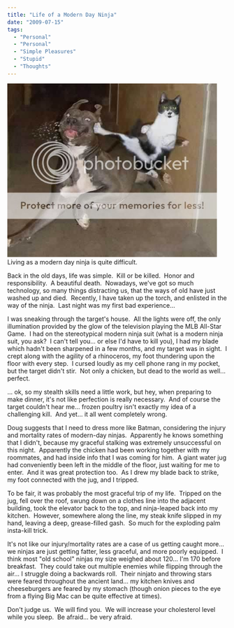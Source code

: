 ```yaml
---
title: "Life of a Modern Day Ninja"
date: "2009-07-15"
tags:
  - "Personal"
  - "Personal"
  - "Simple Pleasures"
  - "Stupid"
  - "Thoughts"
---
```


![](images/ninja-cat.jpg)Living as a modern day ninja is quite difficult.

Back in the old days, life was simple.  Kill or be killed.  Honor and responsibility.  A beautiful death.  Nowadays, we've got so much technology, so many things distracting us, that the ways of old have just washed up and died.  Recently, I have taken up the torch, and enlisted in the way of the ninja.  Last night was my first bad experience...

I was sneaking through the target's house.  All the lights were off, the only illumination provided by the glow of the television playing the MLB All-Star Game.  I had on the stereotypical modern ninja suit (what is a modern ninja suit, you ask?  I can't tell you... or else I'd have to kill you), I had my blade which hadn't been sharpened in a few months, and my target was in sight.  I crept along with the agility of a rhinoceros, my foot thundering upon the floor with every step.  I cursed loudly as my cell phone rang in my pocket, but the target didn't stir.  Not only a chicken, but dead to the world as well... perfect.

... ok, so my stealth skills need a little work, but hey, when preparing to make dinner, it's not like perfection is really necessary.  And of course the target couldn't hear me... frozen poultry isn't exactly my idea of a challenging kill.  And yet... it all went completely wrong.

Doug suggests that I need to dress more like Batman, considering the injury and mortality rates of modern-day ninjas.  Apparently he knows something that I didn't, because my graceful stalking was extremely unsuccessful on this night.  Apparently the chicken had been working together with my roommates, and had inside info that I was coming for him.  A giant water jug had conveniently been left in the middle of the floor, just waiting for me to enter.  And it was great protection too.  As I drew my blade back to strike, my foot connected with the jug, and I tripped.

To be fair, it was probably the most graceful trip of my life.  Tripped on the jug, fell over the roof, swung down on a clothes line into the adjacent building, took the elevator back to the top, and ninja-leaped back into my kitchen.  However, somewhere along the line, my steak knife slipped in my hand, leaving a deep, grease-filled gash.  So much for the exploding palm insta-kill trick.

It's not like our injury/mortality rates are a case of us getting caught more... we ninjas are just getting fatter, less graceful, and more poorly equipped.  I think most "old school" ninjas my size weighed about 120... I'm 170 before breakfast.  They could take out multiple enemies while flipping through the air... I struggle doing a backwards roll.  Their ninjato and throwing stars were feared throughout the ancient land... my kitchen knives and cheeseburgers are feared by my stomach (though onion pieces to the eye from a flying Big Mac can be quite effective at times).

Don't judge us.  We will find you.  We will increase your cholesterol level while you sleep.  Be afraid... be very afraid.
